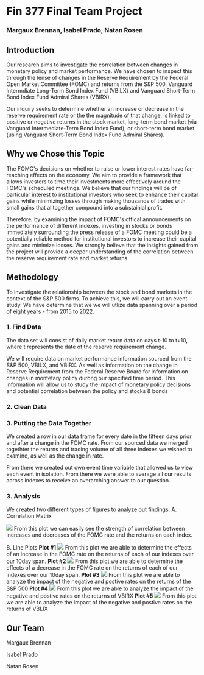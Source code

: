 # Fin 377 Final Team Project
### Margaux Brennan, Isabel Prado, Natan Rosen

## Introduction
Our research aims to investigate the correlation between changes in monetary policy and market performance. We have chosen to inspect this through the lense of changes in the Reserve Requirement by the Federal Open Market Committee (FOMC) and returns from the S&P 500, Vanguard Intermdiate Long-Term Bond Index Fund (VBILX) and Vanguard Short-Term Bond Index Fund Admiral Shares (VBIRX).

Our inquiry seeks to determine whether an increase or decrease in the reserve requirement rate or the the magnitude of that change, is linked to positive or negative returns in the stock market, long-term bond market (via Vanguard Intermediate-Term Bond Index Fund), or short-term bond market (using Vanguard Short-Term Bond Index Fund Admiral Shares).

## Why we Chose this Topic
The FOMC's decisions on whether to raise or lower interest rates have far-reaching effects on the economy. We aim to provide a framework that allows investors to time their investments more effectively around the FOMC's scheduled meetings. We believe that our findings will be of particular interest to institutional investors who seek to enhance their capital gains while minimizing losses through making thousands of trades with small gains that alltogether compound into a substainial profit.

Therefore, by examining the impact of FOMC's offical announcements on the performance of different indexes, investing in stocks or bonds immediately surrounding the press release of a FOMC meeting could be a potentially reliable method for institutional investors to increase their capital gains and minimize losses. We strongly believe that the insights gained from the project will provide a deeper understanding of the correlation between the reserve requirement rate and market returns.

## Methodology
To investigate the relationship between the stock and bond markets in the context of the S&P 500 firms. To achieve this, we will carry out an event study. We have determine that we we will utlize data spanning over a period of eight years - from 2015 to 2022.

### 1. Find Data
The data set will consist of daily market return data on days t-10 to t+10, where t represents the date of the reserve requirement change.

We will require data on market performance information sourced from the S&P 500, VBILX, and VBIRX. As well as information on the change in Reserve Requirement from the Federal Reserve Board for information on changes in montetary policy durong our specified time period. This information will allow us to study the impact of monetary policy decisions and potential correlation between the policy and stocks & bonds

### 2. Clean Data

### 3. Putting the Data Together
We created a row in our data frame for every date in the fifteen days prior and after a change in the FOMC rate. From our sourced data we merged togethter the returns and trading volume of all three indexes we wished to examine, as well as the change in rate.

From there we created out own event time variable that allowed us to view each event in isolation. From there we were able to average all our results across indexes to receive an overarching answer to our question.

### 3. Analysis
We created two different types of figures to analyze out findings.
 A. Correlation Matrix
 
<img src="pics/corr.png?raw=true"/>
From this plot we can easily see the strength of correlation between increases and decreases of the FOMC rate and the returns on each index.
 
 B. Line Plots
    **Plot #1**
    <img src="pics/p1.png?raw=true"/>
    From this plot we are able to determine the effects of an increase in the FOMC rate on the returns of each of our indexes over our 10day span.
    **Plot #2**
    <img src="pics/p2.png?raw=true"/>
    From this plot we are able to determine the effects of a decrease in the FOMC rate on the returns of each of our indexes over our 10day span.
   **Plot #3**
    <img src="pics/p3.png?raw=true"/>
    From this plot we are able to analyze the impact of the negative and postive rates on the returns of the S&P 500
   **Plot #4**
    <img src="pics/p4.png?raw=true"/>
    From this plot we are able to analyze the impact of the negative and postive rates on the returns of  VBIRX
    **Plot #5** 
    <img src="pics/p5.png?raw=true"/>
    From this plot we are able to analyze the impact of the negative and postive rates on the returns of VBLIX


## Our Team
Margaux Brennan

Isabel Prado

Natan Rosen
